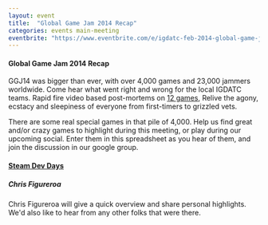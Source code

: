 ```yaml
---
layout: event
title:  "Global Game Jam 2014 Recap"
categories: events main-meeting
eventbrite: "https://www.eventbrite.com/e/igdatc-feb-2014-global-game-jam-2014-recap-tickets-10460460519#"
---
```


#### Global Game Jam 2014 Recap

GGJ14 was bigger than ever, with over 4,000 games and 23,000 jammers worldwide. Come hear what went right and wrong for the local IGDATC teams.  Rapid fire video based post-mortems on [12 games](http://www.globalgamejam.org/2014/jam-sites/igda-twin-cities-igdatc/games), Relive the agony, ecstacy and sleepiness of everyone from first-timers to grizzled vets.

There are some real special games in that pile of 4,000.  Help us find great and/or crazy games to highlight during this meeting, or play during our upcoming social.  Enter them in this spreadsheet as you hear of them, and join the discussion in our google group.

 

#### [Steam Dev Days](http://www.steamdevdays.com/)
##### Chris Figureroa

Chris Figureroa will give a quick overview and share personal highlights.  We'd also like to hear from any other folks that were there.



